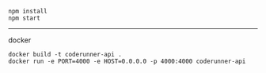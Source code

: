 ```
npm install
npm start
```
___
docker 
```
docker build -t coderunner-api .
docker run -e PORT=4000 -e HOST=0.0.0.0 -p 4000:4000 coderunner-api

```
